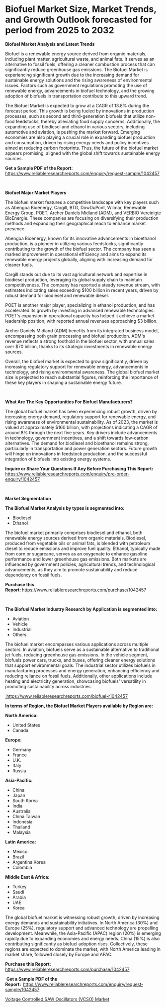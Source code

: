 <p><h1>Biofuel Market Size, Market Trends, and Growth Outlook forecasted for period from 2025 to 2032</h1></p><p><strong>Biofuel Market Analysis and Latest Trends</strong></p>
<p><p>Biofuel is a renewable energy source derived from organic materials, including plant matter, agricultural waste, and animal fats. It serves as an alternative to fossil fuels, offering a cleaner combustion process that can significantly reduce greenhouse gas emissions. The Biofuel Market is experiencing significant growth due to the increasing demand for sustainable energy solutions and the rising awareness of environmental issues. Factors such as government regulations promoting the use of renewable energy, advancements in biofuel technology, and the growing adoption of biofuels in transportation contribute to this upward trend.</p><p>The Biofuel Market is expected to grow at a CAGR of 13.8% during the forecast period. This growth is being fueled by innovations in production processes, such as second and third-generation biofuels that utilize non-food feedstocks, thereby alleviating food supply concerns. Additionally, the expanding use of biodiesel and ethanol in various sectors, including automotive and aviation, is pushing the market forward. Emerging economies are also playing a crucial role in expanding biofuel production and consumption, driven by rising energy needs and policy incentives aimed at reducing carbon footprints. Thus, the future of the biofuel market appears promising, aligned with the global shift towards sustainable energy sources.</p></p>
<p><strong>Get a Sample PDF of the Report:&nbsp;</strong> <a href="https://www.reliableresearchreports.com/enquiry/request-sample/1042457?utm_campaign=3110&utm_medium=2&utm_source=Github&utm_content=ia&utm_term=07042025&utm_id=biofuel">https://www.reliableresearchreports.com/enquiry/request-sample/1042457</a></p>
<p>&nbsp;</p>
<p><strong>Biofuel Major Market Players</strong></p>
<p><p>The biofuel market features a competitive landscape with key players such as Abengoa Bioenergy, Cargill, BTG, DowDuPont, Wilmar, Renewable Energy Group, POET, Archer Daniels Midland (ADM), and VERBIO Vereinigte BioEnergie. These companies are focusing on diversifying their production methods and expanding their geographical reach to enhance market presence.</p><p>Abengoa Bioenergy, known for its innovative advancements in bioethanol production, is a pioneer in utilizing various feedstocks, significantly contributing to the growth of the biofuel sector. The company has seen a marked improvement in operational efficiency and aims to expand its renewable energy projects globally, aligning with increasing demand for cleaner fuels.</p><p>Cargill stands out due to its vast agricultural network and expertise in biodiesel production, leveraging its global supply chain to maintain competitiveness. The company has reported a steady revenue stream, with estimates indicating sales exceeding $100 billion in recent years, driven by robust demand for biodiesel and renewable diesel.</p><p>POET is another major player, specializing in ethanol production, and has accelerated its growth by investing in advanced renewable technologies. POET's expansion in operational capacity has helped it achieve a market leadership position, with reported annual revenues approaching $3 billion.</p><p>Archer Daniels Midland (ADM) benefits from its integrated business model, encompassing both grain processing and biofuel production. ADM's revenue reflects a strong foothold in the biofuel sector, with annual sales over $70 billion, thanks to its strategic investments in renewable energy sources.</p><p>Overall, the biofuel market is expected to grow significantly, driven by increasing regulatory support for renewable energy, advancements in technology, and rising environmental awareness. The global biofuel market size is projected to reach substantial figures, reinforcing the importance of these key players in shaping a sustainable energy future.</p></p>
<p>&nbsp;</p>
<p><strong>What Are The Key Opportunities For Biofuel Manufacturers?</strong></p>
<p><p>The global biofuel market has been experiencing robust growth, driven by increasing energy demand, regulatory support for renewable energy, and rising awareness of environmental sustainability. As of 2023, the market is valued at approximately $160 billion, with projections indicating a CAGR of around 8% through the next five years. Key drivers include advancements in technology, government incentives, and a shift towards low-carbon alternatives. The demand for biodiesel and bioethanol remains strong, particularly in transportation and power generation sectors. Future growth will hinge on innovations in feedstock production, and the successful integration of biofuels into existing energy systems.</p></p>
<p><strong>Inquire or Share Your Questions If Any Before Purchasing This Report:</strong> <a href="https://www.reliableresearchreports.com/enquiry/pre-order-enquiry/1042457?utm_campaign=3110&utm_medium=2&utm_source=Github&utm_content=ia&utm_term=07042025&utm_id=biofuel">https://www.reliableresearchreports.com/enquiry/pre-order-enquiry/1042457</a></p>
<p>&nbsp;</p>
<p><strong>Market Segmentation</strong></p>
<p><strong>The Biofuel Market Analysis by types is segmented into:</strong></p>
<p><ul><li>Biodiesel</li><li>Ethanol</li></ul></p>
<p><p>The biofuel market primarily comprises biodiesel and ethanol, both renewable energy sources derived from organic materials. Biodiesel, produced from vegetable oils or animal fats, is blended with petroleum diesel to reduce emissions and improve fuel quality. Ethanol, typically made from corn or sugarcane, serves as an oxygenate to enhance gasoline performance and lower greenhouse gas emissions. Both markets are influenced by government policies, agricultural trends, and technological advancements, as they aim to promote sustainability and reduce dependency on fossil fuels.</p></p>
<p><strong>Purchase this Report:&nbsp;</strong><a href="https://www.reliableresearchreports.com/purchase/1042457?utm_campaign=3110&utm_medium=2&utm_source=Github&utm_content=ia&utm_term=07042025&utm_id=biofuel">https://www.reliableresearchreports.com/purchase/1042457</a></p>
<p>&nbsp;</p>
<p><strong>The Biofuel Market Industry Research by Application is segmented into:</strong></p>
<p><ul><li>Aviation</li><li>Vehicle</li><li>Industrial</li><li>Others</li></ul></p>
<p><p>The biofuel market encompasses various applications across multiple sectors. In aviation, biofuels serve as a sustainable alternative to traditional jet fuels, reducing greenhouse gas emissions. In the vehicle segment, biofuels power cars, trucks, and buses, offering cleaner energy solutions that support environmental goals. The industrial sector utilizes biofuels in manufacturing processes and energy generation, enhancing efficiency and reducing reliance on fossil fuels. Additionally, other applications include heating and electricity generation, showcasing biofuels' versatility in promoting sustainability across industries.</p></p>
<p><a href="https://www.reliableresearchreports.com/biofuel-r1042457?utm_campaign=3110&utm_medium=2&utm_source=Github&utm_content=ia&utm_term=07042025&utm_id=biofuel">&nbsp;https://www.reliableresearchreports.com/biofuel-r1042457</a></p>
<p><strong>In terms of Region, the Biofuel Market Players available by Region are:</strong></p>
<p>
    <p> <strong> North America: </strong>
        <ul>
            <li>United States</li>
            <li>Canada</li>
        </ul>
        </p> 
    <p> <strong> Europe: </strong>
        <ul>
            <li>Germany</li>
            <li>France</li>
            <li>U.K.</li>
            <li>Italy</li>
            <li>Russia</li>
        </ul>
        </p> 
    <p> <strong> Asia-Pacific: </strong>
        <ul>
            <li>China</li>
            <li>Japan</li>
            <li>South Korea</li>
            <li>India</li>
            <li>Australia</li>
            <li>China Taiwan</li>
            <li>Indonesia</li>
            <li>Thailand</li>
            <li>Malaysia</li>
        </ul>
        </p> 
    <p> <strong> Latin America: </strong>
        <ul>
            <li>Mexico</li>
            <li>Brazil</li>
            <li>Argentina Korea</li>
            <li>Colombia</li>
        </ul>
        </p> 
    <p> <strong> Middle East & Africa: </strong>
        <ul>
            <li>Turkey</li>
            <li>Saudi</li>
            <li>Arabia</li>
            <li>UAE</li>
            <li>Korea</li>
        </ul>
    </p>
    </p>
<p><p>The global biofuel market is witnessing robust growth, driven by increasing energy demands and sustainability initiatives. In North America (30%) and Europe (25%), regulatory support and advanced technology are propelling development. Meanwhile, the Asia-Pacific (APAC) region (20%) is emerging rapidly due to expanding economies and energy needs. China (15%) is also contributing significantly as biofuel adoption rises. Collectively, these regions are expected to dominate the market, with North America leading in market share, followed closely by Europe and APAC.</p></p>
<p><strong>Purchase this Report: </strong><a href="https://www.reliableresearchreports.com/purchase/1042457?utm_campaign=3110&utm_medium=2&utm_source=Github&utm_content=ia&utm_term=07042025&utm_id=biofuel">https://www.reliableresearchreports.com/purchase/1042457</a></p>
<p>&nbsp;<strong>Get a Sample PDF of the Report:&nbsp;&nbsp;</strong><a href="https://www.reliableresearchreports.com/enquiry/request-sample/1042457?utm_campaign=3110&utm_medium=2&utm_source=Github&utm_content=ia&utm_term=07042025&utm_id=biofuel">https://www.reliableresearchreports.com/enquiry/request-sample/1042457</a></p>
<p><strong></strong></p>
<p><p><a href="https://github.com/doljanzwald/Market-Research-Report-List-1/blob/main/voltage-controlled-saw-oscillators-vcso-market.md?utm_campaign=3110&utm_medium=2&utm_source=Github&utm_content=ia&utm_term=07042025&utm_id=biofuel">Voltage Controlled SAW Oscillators (VCSO) Market</a></p></p>